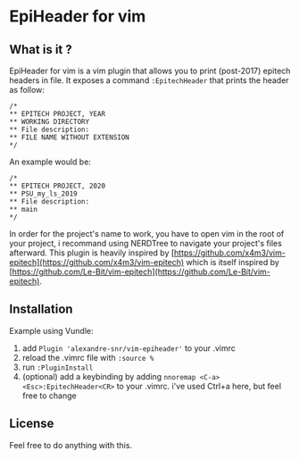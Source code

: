 # EpiHeader for vim

## What is it ?
EpiHeader for vim is a vim plugin that allows you to print (post-2017) epitech headers in file.
It exposes a command `:EpitechHeader` that prints the header as follow:

    /*
    ** EPITECH PROJECT, YEAR
    ** WORKING DIRECTORY   
    ** File description:
    ** FILE NAME WITHOUT EXTENSION       
    */

An example would be:

    /*
    ** EPITECH PROJECT, 2020   
    ** PSU_my_ls_2019   
    ** File description:
    ** main                  
    */

In order for the project's name to work, you have to open vim in the root of your project, i recommand using NERDTree to navigate your project's files afterward.
This plugin is heavily inspired by [https://github.com/x4m3/vim-epitech](https://github.com/x4m3/vim-epitech) which is itself inspired by [https://github.com/Le-Bit/vim-epitech](https://github.com/Le-Bit/vim-epitech).

## Installation
Example using Vundle:

 1. add `Plugin 'alexandre-snr/vim-epiheader'` to your .vimrc
 2. reload the .vimrc file with `:source %`
 3. run `:PluginInstall`
 4. (optional) add a keybinding by adding `nnoremap <C-a>  <Esc>:EpitechHeader<CR>` to your .vimrc. i've used Ctrl+a here, but feel free to change

## License
Feel free to do anything with this.
